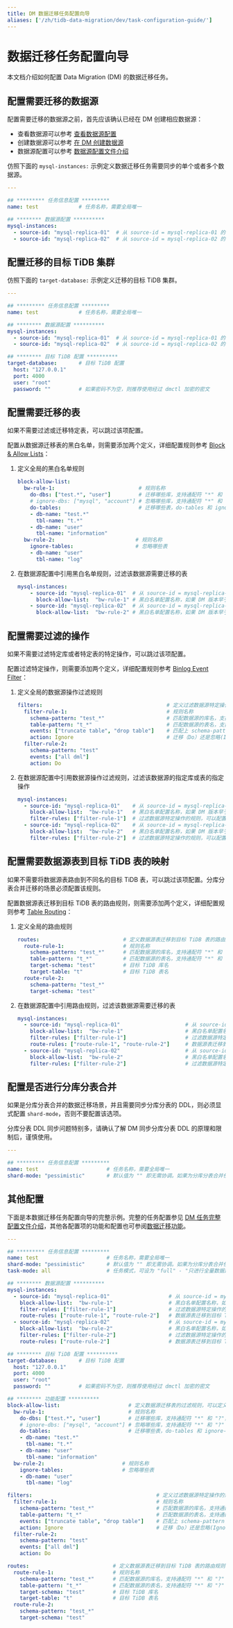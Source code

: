```yaml
---
title: DM 数据迁移任务配置向导
aliases: ['/zh/tidb-data-migration/dev/task-configuration-guide/']
---
```


# 数据迁移任务配置向导

本文档介绍如何配置 Data Migration (DM) 的数据迁移任务。

## 配置需要迁移的数据源

配置需要迁移的数据源之前，首先应该确认已经在 DM 创建相应数据源：

- 查看数据源可以参考 [查看数据源配置](dm-manage-source.md#查看数据源配置)
- 创建数据源可以参考 [在 DM 创建数据源](migrate-data-using-dm.md#第-3-步创建数据源)
- 数据源配置可以参考 [数据源配置文件介绍](dm-source-configuration-file.md)

仿照下面的 `mysql-instances:` 示例定义数据迁移任务需要同步的单个或者多个数据源。

```yaml
---

## ********* 任务信息配置 *********
name: test             # 任务名称，需要全局唯一

## ******** 数据源配置 **********
mysql-instances:
  - source-id: "mysql-replica-01"  # 从 source-id = mysql-replica-01 的数据源迁移数据
  - source-id: "mysql-replica-02"  # 从 source-id = mysql-replica-02 的数据源迁移数据
```

## 配置迁移的目标 TiDB 集群

仿照下面的 `target-database:` 示例定义迁移的目标 TiDB 集群。

```yaml
---

## ********* 任务信息配置 *********
name: test             # 任务名称，需要全局唯一

## ******** 数据源配置 **********
mysql-instances:
  - source-id: "mysql-replica-01"  # 从 source-id = mysql-replica-01 的数据源迁移数据
  - source-id: "mysql-replica-02"  # 从 source-id = mysql-replica-02 的数据源迁移数据

## ******** 目标 TiDB 配置 **********
target-database:       # 目标 TiDB 配置
  host: "127.0.0.1"
  port: 4000
  user: "root"
  password: ""         # 如果密码不为空，则推荐使用经过 dmctl 加密的密文
```

## 配置需要迁移的表

如果不需要过滤或迁移特定表，可以跳过该项配置。

配置从数据源迁移表的黑白名单，则需要添加两个定义，详细配置规则参考 [Block & Allow Lists](dm-key-features.md#block--allow-table-lists)：

1. 定义全局的黑白名单规则

    ```yaml
    block-allow-list:
      bw-rule-1:                           # 规则名称
        do-dbs: ["test.*", "user"]         # 迁移哪些库，支持通配符 "*" 和 "?"，do-dbs 和 ignore-dbs 只需要配置一个，如果两者同时配置只有 do-dbs 会生效
        # ignore-dbs: ["mysql", "account"] # 忽略哪些库，支持通配符 "*" 和 "?"
        do-tables:                         # 迁移哪些表，do-tables 和 ignore-tables 只需要配置一个，如果两者同时配置只有 do-tables 会生效
        - db-name: "test.*"
          tbl-name: "t.*"
        - db-name: "user"
          tbl-name: "information"
      bw-rule-2:                          # 规则名称
        ignore-tables:                    # 忽略哪些表
        - db-name: "user"
          tbl-name: "log"
    ```

2. 在数据源配置中引用黑白名单规则，过滤该数据源需要迁移的表

    ```yaml
    mysql-instances:
        - source-id: "mysql-replica-01"  # 从 source-id = mysql-replica-01 的数据源迁移数据
          block-allow-list:  "bw-rule-1" # 黑白名单配置名称，如果 DM 版本早于 v2.0.0-beta.2 则使用 black-white-list
        - source-id: "mysql-replica-02"  # 从 source-id = mysql-replica-02 的数据源迁移数据
          block-allow-list:  "bw-rule-2" # 黑白名单配置名称，如果 DM 版本早于 v2.0.0-beta.2 则使用 black-white-list
    ```

## 配置需要过滤的操作

如果不需要过滤特定库或者特定表的特定操作，可以跳过该项配置。

配置过滤特定操作，则需要添加两个定义，详细配置规则参考 [Binlog Event Filter](dm-key-features.md#binlog-event-filter)：

1. 定义全局的数据源操作过滤规则

    ```yaml
    filters:                                        # 定义过滤数据源特定操作的规则，可以定义多个规则
      filter-rule-1:                                # 规则名称
        schema-pattern: "test_*"                    # 匹配数据源的库名，支持通配符 "*" 和 "?"
        table-pattern: "t_*"                        # 匹配数据源的表名，支持通配符 "*" 和 "?"
        events: ["truncate table", "drop table"]    # 匹配上 schema-pattern 和 table-pattern 的库或者表的操作类型
        action: Ignore                              # 迁移（Do）还是忽略(Ignore)
      filter-rule-2:
        schema-pattern: "test"
        events: ["all dml"]
        action: Do
    ```

2. 在数据源配置中引用数据源操作过滤规则，过滤该数据源的指定库或表的指定操作

    ```yaml
    mysql-instances:
      - source-id: "mysql-replica-01"    # 从 source-id = mysql-replica-01 的数据源迁移数据
        block-allow-list:  "bw-rule-1"   # 黑白名单配置名称，如果 DM 版本早于 v2.0.0-beta.2 则使用 black-white-list
        filter-rules: ["filter-rule-1"]  # 过滤数据源特定操作的规则，可以配置多个过滤规则
      - source-id: "mysql-replica-02"    # 从 source-id = mysql-replica-02 的数据源迁移数据
        block-allow-list:  "bw-rule-2"   # 黑白名单配置名称，如果 DM 版本早于 v2.0.0-beta.2 则使用 black-white-list
        filter-rules: ["filter-rule-2"]  # 过滤数据源特定操作的规则，可以配置多个过滤规则
    ```

## 配置需要数据源表到目标 TiDB 表的映射

如果不需要将数据源表路由到不同名的目标 TiDB 表，可以跳过该项配置。分库分表合并迁移的场景必须配置该规则。

配置数据源表迁移到目标 TiDB 表的路由规则，则需要添加两个定义，详细配置规则参考 [Table Routing](dm-key-features.md#table-routing)：

1. 定义全局的路由规则

    ```yaml
    routes:                           # 定义数据源表迁移到目标 TiDB 表的路由规则，可以定义多个规则
      route-rule-1:                   # 规则名称
        schema-pattern: "test_*"      # 匹配数据源的库名，支持通配符 "*" 和 "?"
        table-pattern: "t_*"          # 匹配数据源的表名，支持通配符 "*" 和 "?"
        target-schema: "test"         # 目标 TiDB 库名
        target-table: "t"             # 目标 TiDB 表名
      route-rule-2:
        schema-pattern: "test_*"
        target-schema: "test"
    ```

2. 在数据源配置中引用路由规则，过滤该数据源需要迁移的表

    ```yaml
    mysql-instances:
      - source-id: "mysql-replica-01"                     # 从 source-id = mysql-replica-01 的数据源迁移数据
        block-allow-list:  "bw-rule-1"                    # 黑白名单配置名称，如果 DM 版本早于 v2.0.0-beta.2 则使用 black-white-list
        filter-rules: ["filter-rule-1"]                   # 过滤数据源特定操作的规则，可以配置多个过滤规则
        route-rules: ["route-rule-1", "route-rule-2"]     # 数据源表迁移到目标 TiDB 表的路由规则，可以定义多个规则
      - source-id: "mysql-replica-02"                     # 从 source-id = mysql-replica-02 的数据源迁移数据
        block-allow-list:  "bw-rule-2"                    # 黑白名单配置名称，如果 DM 版本早于 v2.0.0-beta.2 则使用 black-white-list
        filter-rules: ["filter-rule-2"]                   # 过滤数据源特定操作的规则，可以配置多个过滤规则
    ```

## 配置是否进行分库分表合并

如果是分库分表合并的数据迁移场景，并且需要同步分库分表的 DDL，则必须显式配置 `shard-mode`，否则不要配置该选项。

分库分表 DDL 同步问题特别多，请确认了解 DM 同步分库分表 DDL 的原理和限制后，谨慎使用。

```yaml
---

## ********* 任务信息配置 *********
name: test                      # 任务名称，需要全局唯一
shard-mode: "pessimistic"       # 默认值为 "" 即无需协调。如果为分库分表合并任务，请设置为悲观协调模式 "pessimistic"。在深入了解乐观协调模式的原理和使用限制后，也可以设置为乐观协调模式 "optimistic"
```

## 其他配置

下面是本数据迁移任务配置向导的完整示例。完整的任务配置参见 [DM 任务完整配置文件介绍](task-configuration-file-full.md)，其他各配置项的功能和配置也可参阅[数据迁移功能](dm-key-features.md)。

```yaml
---

## ********* 任务信息配置 *********
name: test                      # 任务名称，需要全局唯一
shard-mode: "pessimistic"       # 默认值为 "" 即无需协调。如果为分库分表合并任务，请设置为悲观协调模式 "pessimistic"。在深入了解乐观协调模式的原理和使用限制后，也可以设置为乐观协调模式 "optimistic"
task-mode: all                  # 任务模式，可设为 "full" - "只进行全量数据迁移"、"incremental" - "Binlog 实时同步"、"all" - "全量 + Binlog 迁移"

## ******** 数据源配置 **********
mysql-instances:
  - source-id: "mysql-replica-01"                   # 从 source-id = mysql-replica-01 的数据源迁移数据
    block-allow-list:  "bw-rule-1"                  # 黑白名单配置名称，如果 DM 版本早于 v2.0.0-beta.2 则使用 black-white-list
    filter-rules: ["filter-rule-1"]                 # 过滤数据源特定操作的规则，可以配置多个过滤规则
    route-rules: ["route-rule-1", "route-rule-2"]   # 数据源表迁移到目标 TiDB 表的路由规则，可以定义多个规则
  - source-id: "mysql-replica-02"                   # 从 source-id = mysql-replica-02 的数据源迁移数据
    block-allow-list:  "bw-rule-2"                  # 黑白名单配置名称，如果 DM 版本早于 v2.0.0-beta.2 则使用 black-white-list
    filter-rules: ["filter-rule-2"]                 # 过滤数据源特定操作的规则，可以配置多个过滤规则
    route-rules: ["route-rule-2"]                   # 数据源表迁移到目标 TiDB 表的路由规则，可以定义多个规则

## ******** 目标 TiDB 配置 **********
target-database:       # 目标 TiDB 配置
  host: "127.0.0.1"
  port: 4000
  user: "root"
  password: ""         # 如果密码不为空，则推荐使用经过 dmctl 加密的密文

## ******** 功能配置 **********
block-allow-list:                      # 定义数据源迁移表的过滤规则，可以定义多个规则。如果 DM 版本早于 v2.0.0-beta.2 则使用 black-white-list
  bw-rule-1:                           # 规则名称
    do-dbs: ["test.*", "user"]         # 迁移哪些库，支持通配符 "*" 和 "?"，do-dbs 和 ignore-dbs 只需要配置一个，如果两者同时配置只有 do-dbs 会生效
    # ignore-dbs: ["mysql", "account"] # 忽略哪些库，支持通配符 "*" 和 "?"
    do-tables:                         # 迁移哪些表，do-tables 和 ignore-tables 只需要配置一个，如果两者同时配置只有 do-tables 会生效
    - db-name: "test.*"
      tbl-name: "t.*"
    - db-name: "user"
      tbl-name: "information"
  bw-rule-2:                         # 规则名称
    ignore-tables:                   # 忽略哪些表
    - db-name: "user"
      tbl-name: "log"

filters:                                        # 定义过滤数据源特定操作的规则，可以定义多个规则
  filter-rule-1:                                # 规则名称
    schema-pattern: "test_*"                    # 匹配数据源的库名，支持通配符 "*" 和 "?"
    table-pattern: "t_*"                        # 匹配数据源的表名，支持通配符 "*" 和 "?"
    events: ["truncate table", "drop table"]    # 匹配上 schema-pattern 和 table-pattern 的库或者表的操作类型
    action: Ignore                              # 迁移（Do）还是忽略(Ignore)
  filter-rule-2:
    schema-pattern: "test"
    events: ["all dml"]
    action: Do

routes:                           # 定义数据源表迁移到目标 TiDB 表的路由规则，可以定义多个规则
  route-rule-1:                   # 规则名称
    schema-pattern: "test_*"      # 匹配数据源的库名，支持通配符 "*" 和 "?"
    table-pattern: "t_*"          # 匹配数据源的表名，支持通配符 "*" 和 "?"
    target-schema: "test"         # 目标 TiDB 库名
    target-table: "t"             # 目标 TiDB 表名
  route-rule-2:
    schema-pattern: "test_*"
    target-schema: "test"
```
